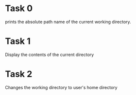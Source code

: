 # Task 0
prints the absolute path name of the current working directory.

# Task 1
Display the contents of the current directory

# Task 2
Changes the working directory to user's home directory
